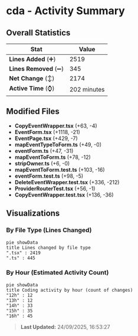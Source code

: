 # cda - Activity Summary 

## Overall Statistics

| Stat                   | Value                                                             |
| ---------------------- | ----------------------------------------------------------------- |
| **Lines Added** (➕)   | 2519                                          |
| **Lines Removed** (➖) | 345                                        |
| **Net Change** (↕)    | 2174                |
| **Active Time** (⌚)   | 202 minutes |


## Modified Files
- **CopyEventWrapper.tsx** (+63, -4)
- **EventForm.tsx** (+1118, -21)
- **EventPage.tsx** (+429, -7)
- **mapEventTypeToForm.ts** (+49, -0)
- **eventForm.ts** (+47, -31)
- **mapEventToForm.ts** (+78, -12)
- **stripOwner.ts** (+6, -0)
- **mapEventToForm.test.ts** (+103, -16)
- **eventForm.test.ts** (+98, -5)
- **DeleteEventWrapper.test.tsx** (+336, -212)
- **ProviderRouterTest.tsx** (+56, -1)
- **CopyEventWrapper.test.tsx** (+136, -36)

## Visualizations

### By File Type (Lines Changed)

```mermaid
pie showData
title Lines changed by file type
".tsx" : 2419
".ts" : 445
```

### By Hour (Estimated Activity Count)

```mermaid
pie showData
title Coding activity by hour (count of changes)
"12h" : 12
"13h" : 12
"14h" : 33
"15h" : 35
"16h" : 45
```


> **Last Updated:** 24/09/2025, 16:53:27